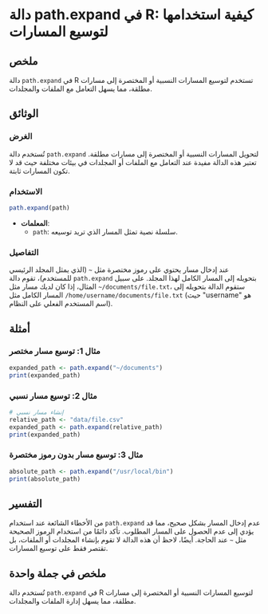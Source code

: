 <!--
Meta Description: # دالة path.expand في R: كيفية استخدامها لتوسيع المسارات ## ملخص دالة `path.expand` في R تستخدم لتوسيع المسارات النسبية أو المختصرة إلى مسارات مطلقة، ...
Meta Keywords: path, expand, المسارات, إلى, مسار
-->

# دالة path.expand في R: كيفية استخدامها لتوسيع المسارات

## ملخص
دالة `path.expand` في R تستخدم لتوسيع المسارات النسبية أو المختصرة إلى مسارات مطلقة، مما يسهل التعامل مع الملفات والمجلدات.

## الوثائق
### الغرض
تُستخدم دالة `path.expand` لتحويل المسارات النسبية أو المختصرة إلى مسارات مطلقة. تعتبر هذه الدالة مفيدة عند التعامل مع الملفات أو المجلدات في بيئات مختلفة حيث قد لا تكون المسارات ثابتة.

### الاستخدام
```R
path.expand(path)
```

- **المعلمات**:
  - `path`: سلسلة نصية تمثل المسار الذي تريد توسيعه.

### التفاصيل
عند إدخال مسار يحتوي على رموز مختصرة مثل `~` (الذي يمثل المجلد الرئيسي للمستخدم)، تقوم دالة `path.expand` بتحويله إلى المسار الكامل لهذا المجلد. على سبيل المثال، إذا كان لديك مسار مثل `~/documents/file.txt`، ستقوم الدالة بتحويله إلى المسار الكامل مثل `/home/username/documents/file.txt` (حيث "username" هو اسم المستخدم الفعلي على النظام).

## أمثلة
### مثال 1: توسيع مسار مختصر
```R
expanded_path <- path.expand("~/documents")
print(expanded_path)
```

### مثال 2: توسيع مسار نسبي
```R
# إنشاء مسار نسبي
relative_path <- "data/file.csv"
expanded_path <- path.expand(relative_path)
print(expanded_path)
```

### مثال 3: توسيع مسار بدون رموز مختصرة
```R
absolute_path <- path.expand("/usr/local/bin")
print(absolute_path)
```

## التفسير
من الأخطاء الشائعة عند استخدام `path.expand` عدم إدخال المسار بشكل صحيح، مما قد يؤدي إلى عدم الحصول على المسار المطلوب. تأكد دائمًا من استخدام الرموز الصحيحة مثل `~` عند الحاجة. أيضًا، لاحظ أن هذه الدالة لا تقوم بإنشاء المجلدات أو الملفات، بل تقتصر فقط على توسيع المسارات.

## ملخص في جملة واحدة
تُستخدم دالة `path.expand` في R لتوسيع المسارات النسبية أو المختصرة إلى مسارات مطلقة، مما يسهل إدارة الملفات والمجلدات.